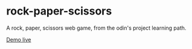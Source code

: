 # rock-paper-scissors

A rock, paper, scissors web game, from the odin's project learning path.

[Demo live](https://jwatelet.github.io/rock-paper-scissors/)